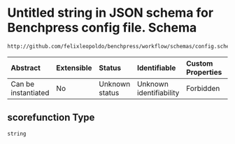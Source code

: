 # Untitled string in JSON schema for Benchpress config file. Schema

```txt
http://github.com/felixleopoldo/benchpress/workflow/schemas/config.schema.json#/definitions/rblip_asobs/properties/scorefunction
```



| Abstract            | Extensible | Status         | Identifiable            | Custom Properties | Additional Properties | Access Restrictions | Defined In                                                        |
| :------------------ | :--------- | :------------- | :---------------------- | :---------------- | :-------------------- | :------------------ | :---------------------------------------------------------------- |
| Can be instantiated | No         | Unknown status | Unknown identifiability | Forbidden         | Allowed               | none                | [config.schema.json\*](config.schema.json "open original schema") |

## scorefunction Type

`string`
